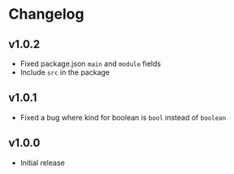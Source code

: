 # Changelog

## v1.0.2

- Fixed package.json `main` and `module` fields
- Include `src` in the package

## v1.0.1

- Fixed a bug where kind for boolean is `bool` instead of `boolean`

## v1.0.0

- Initial release
